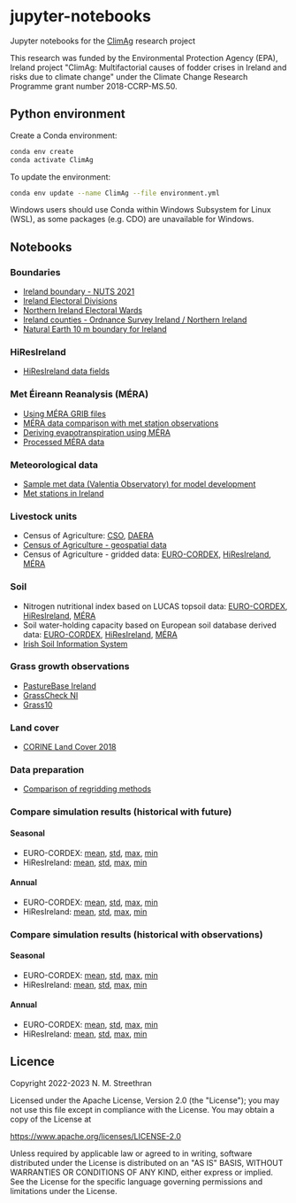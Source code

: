 # jupyter-notebooks

Jupyter notebooks for the [ClimAg](https://www.ucc.ie/en/eel/projects/climag/) research project

This research was funded by the Environmental Protection Agency (EPA), Ireland
project "ClimAg: Multifactorial causes of fodder crises in Ireland and risks
due to climate change" under the Climate Change Research Programme grant
number 2018-CCRP-MS.50.

## Python environment

Create a Conda environment:

```sh
conda env create
conda activate ClimAg
```

To update the environment:

```sh
conda env update --name ClimAg --file environment.yml
```

Windows users should use Conda within Windows Subsystem for Linux (WSL), as some packages (e.g. CDO) are unavailable for Windows.

## Notebooks

### Boundaries

- [Ireland boundary - NUTS 2021](https://nbviewer.org/github/ClimAg/jupyter-notebooks/blob/ipynb/boundaries/ireland_boundary_nuts.ipynb)
- [Ireland Electoral Divisions](https://nbviewer.org/github/ClimAg/jupyter-notebooks/blob/ipynb/boundaries/ireland_boundary_electoral_divisions.ipynb)
- [Northern Ireland Electoral Wards](https://nbviewer.org/github/ClimAg/jupyter-notebooks/blob/ipynb/boundaries/ireland_boundary_ni_wards.ipynb)
- [Ireland counties - Ordnance Survey Ireland / Northern Ireland](https://nbviewer.org/github/ClimAg/jupyter-notebooks/blob/ipynb/boundaries/ireland_boundary.ipynb)
- [Natural Earth 10 m boundary for Ireland](https://nbviewer.org/github/ClimAg/jupyter-notebooks/blob/ipynb/boundaries/naturalearth.ipynb)

### HiResIreland

- [HiResIreland data fields](https://nbviewer.org/github/ClimAg/jupyter-notebooks/blob/ipynb/hiresireland/hiresireland_fields.ipynb)

### Met Éireann Reanalysis (MÉRA)

- [Using MÉRA GRIB files](https://nbviewer.org/github/ClimAg/jupyter-notebooks/blob/ipynb/mera/mera_data.ipynb)
- [MÉRA data comparison with met station observations](https://nbviewer.org/github/ClimAg/jupyter-notebooks/blob/ipynb/mera/mera_data_compare.ipynb)
- [Deriving evapotranspiration using MÉRA](https://nbviewer.org/github/ClimAg/jupyter-notebooks/blob/ipynb/mera/mera_data_et.ipynb)
- [Processed MÉRA data](https://nbviewer.org/github/ClimAg/jupyter-notebooks/blob/ipynb/mera/mera_data_process.ipynb)

### Meteorological data

- [Sample met data (Valentia Observatory) for model development](https://nbviewer.org/github/ClimAg/jupyter-notebooks/blob/ipynb/met/sample_met_data.ipynb)
- [Met stations in Ireland](https://nbviewer.org/github/ClimAg/jupyter-notebooks/blob/ipynb/met/met_stations.ipynb)

### Livestock units

- Census of Agriculture: [CSO](https://nbviewer.org/github/ClimAg/jupyter-notebooks/blob/ipynb/agricultural_census/agricultural_census_cso.ipynb), [DAERA](https://nbviewer.org/github/ClimAg/jupyter-notebooks/blob/ipynb/agricultural_census/agricultural_census_daera.ipynb)
- [Census of Agriculture - geospatial data](https://nbviewer.org/github/ClimAg/jupyter-notebooks/blob/ipynb/agricultural_census/agricultural_census.ipynb)
- Census of Agriculture - gridded data: [EURO-CORDEX](https://nbviewer.org/github/ClimAg/jupyter-notebooks/blob/ipynb/agricultural_census/agricultural_census_gridded_eurocordex.ipynb), [HiResIreland](https://nbviewer.org/github/ClimAg/jupyter-notebooks/blob/ipynb/agricultural_census/agricultural_census_gridded_hiresireland.ipynb), [MÉRA](https://nbviewer.org/github/ClimAg/jupyter-notebooks/blob/ipynb/agricultural_census/agricultural_census_gridded_mera.ipynb)

### Soil

- Nitrogen nutritional index based on LUCAS topsoil data: [EURO-CORDEX](https://nbviewer.org/github/ClimAg/jupyter-notebooks/blob/ipynb/soil_nitrogen/nitrogen_lucas_topsoil_eurocordex.ipynb), [HiResIreland](https://nbviewer.org/github/ClimAg/jupyter-notebooks/blob/ipynb/soil_nitrogen/nitrogen_lucas_topsoil_hiresireland.ipynb), [MÉRA](https://nbviewer.org/github/ClimAg/jupyter-notebooks/blob/ipynb/soil_nitrogen/nitrogen_lucas_topsoil_mera.ipynb)
- Soil water-holding capacity based on European soil database derived data: [EURO-CORDEX](https://nbviewer.org/github/ClimAg/jupyter-notebooks/blob/ipynb/soil_water_content/soil_water_content_eurocordex.ipynb), [HiResIreland](https://nbviewer.org/github/ClimAg/jupyter-notebooks/blob/ipynb/soil/water_content/soil_water_content_hiresireland.ipynb), [MÉRA](https://nbviewer.org/github/ClimAg/jupyter-notebooks/blob/ipynb/soil_water_content/soil_water_content_mera.ipynb)
- [Irish Soil Information System](https://nbviewer.org/github/ClimAg/jupyter-notebooks/blob/ipynb/soil/irish_soil_information_system.ipynb)

### Grass growth observations

- [PastureBase Ireland](https://nbviewer.org/github/ClimAg/jupyter-notebooks/blob/ipynb/grass_growth/pasturebase.ipynb)
- [GrassCheck NI](https://nbviewer.org/github/ClimAg/jupyter-notebooks/blob/ipynb/grass_growth/grasscheck.ipynb)
- [Grass10](https://nbviewer.org/github/ClimAg/jupyter-notebooks/blob/ipynb/grass_growth/grass10.ipynb)

### Land cover

- [CORINE Land Cover 2018](https://nbviewer.org/github/ClimAg/jupyter-notebooks/blob/ipynb/land_cover/clc_2018.ipynb)

### Data preparation

- [Comparison of regridding methods](https://nbviewer.org/github/ClimAg/jupyter-notebooks/blob/ipynb/modvege/regridding.ipynb)

### Compare simulation results (historical with future)

#### Seasonal

- EURO-CORDEX: [mean](https://nbviewer.org/github/ClimAg/jupyter-notebooks/blob/ipynb/stats_compare_exp_mean/modvege_eurocordex_compare_exp_diff_mean.ipynb), [std](https://nbviewer.org/github/ClimAg/jupyter-notebooks/blob/ipynb/stats_compare_exp_std/modvege_eurocordex_compare_exp_diff_std.ipynb), [max](https://nbviewer.org/github/ClimAg/jupyter-notebooks/blob/ipynb/stats_compare_exp_max/modvege_eurocordex_compare_exp_diff_max.ipynb), [min](https://nbviewer.org/github/ClimAg/jupyter-notebooks/blob/ipynb/stats_compare_exp_min/modvege_eurocordex_compare_exp_diff_min.ipynb)
- HiResIreland: [mean](https://nbviewer.org/github/ClimAg/jupyter-notebooks/blob/ipynb/stats_compare_exp_mean/modvege_hiresireland_compare_exp_diff_mean.ipynb), [std](https://nbviewer.org/github/ClimAg/jupyter-notebooks/blob/ipynb/stats_compare_exp_std/modvege_hiresireland_compare_exp_diff_std.ipynb), [max](https://nbviewer.org/github/ClimAg/jupyter-notebooks/blob/ipynb/stats_compare_exp_max/modvege_hiresireland_compare_exp_diff_max.ipynb), [min](https://nbviewer.org/github/ClimAg/jupyter-notebooks/blob/ipynb/stats_compare_exp_min/modvege_hiresireland_compare_exp_diff_min.ipynb)

#### Annual

- EURO-CORDEX: [mean](https://nbviewer.org/github/ClimAg/jupyter-notebooks/blob/ipynb/stats_compare_exp_mean/modvege_eurocordex_compare_exp_diff_mean_annual.ipynb), [std](https://nbviewer.org/github/ClimAg/jupyter-notebooks/blob/ipynb/stats_compare_exp_std/modvege_eurocordex_compare_exp_diff_std_annual.ipynb), [max](https://nbviewer.org/github/ClimAg/jupyter-notebooks/blob/ipynb/stats_compare_exp_max/modvege_eurocordex_compare_exp_diff_max_annual.ipynb), [min](https://nbviewer.org/github/ClimAg/jupyter-notebooks/blob/ipynb/stats_compare_exp_min/modvege_eurocordex_compare_exp_diff_min_annual.ipynb)
- HiResIreland: [mean](https://nbviewer.org/github/ClimAg/jupyter-notebooks/blob/ipynb/stats_compare_exp_mean/modvege_hiresireland_compare_exp_diff_mean_annual.ipynb), [std](https://nbviewer.org/github/ClimAg/jupyter-notebooks/blob/ipynb/stats_compare_exp_std/modvege_hiresireland_compare_exp_diff_std_annual.ipynb), [max](https://nbviewer.org/github/ClimAg/jupyter-notebooks/blob/ipynb/stats_compare_exp_max/modvege_hiresireland_compare_exp_diff_max_annual.ipynb), [min](https://nbviewer.org/github/ClimAg/jupyter-notebooks/blob/ipynb/stats_compare_exp_min/modvege_hiresireland_compare_exp_diff_min_annual.ipynb)

### Compare simulation results (historical with observations)

#### Seasonal

- EURO-CORDEX: [mean](https://nbviewer.org/github/ClimAg/jupyter-notebooks/blob/ipynb/stats_compare_mera_mean/modvege_eurocordex_compare_mera_diff_mean.ipynb), [std](https://nbviewer.org/github/ClimAg/jupyter-notebooks/blob/ipynb/stats_compare_mera_std/modvege_eurocordex_compare_mera_diff_std.ipynb), [max](https://nbviewer.org/github/ClimAg/jupyter-notebooks/blob/ipynb/stats_compare_mera_max/modvege_eurocordex_compare_mera_diff_max.ipynb), [min](https://nbviewer.org/github/ClimAg/jupyter-notebooks/blob/ipynb/stats_compare_mera_min/modvege_eurocordex_compare_mera_diff_min.ipynb)
- HiResIreland: [mean](https://nbviewer.org/github/ClimAg/jupyter-notebooks/blob/ipynb/stats_compare_mera_mean/modvege_hiresireland_compare_mera_diff_mean.ipynb), [std](https://nbviewer.org/github/ClimAg/jupyter-notebooks/blob/ipynb/stats_compare_mera_std/modvege_hiresireland_compare_mera_diff_std.ipynb), [max](https://nbviewer.org/github/ClimAg/jupyter-notebooks/blob/ipynb/stats_compare_mera_max/modvege_hiresireland_compare_mera_diff_max.ipynb), [min](https://nbviewer.org/github/ClimAg/jupyter-notebooks/blob/ipynb/stats_compare_mera_min/modvege_hiresireland_compare_mera_diff_min.ipynb)

#### Annual

- EURO-CORDEX: [mean](https://nbviewer.org/github/ClimAg/jupyter-notebooks/blob/ipynb/stats_compare_mera_mean/modvege_eurocordex_compare_mera_diff_mean_annual.ipynb), [std](https://nbviewer.org/github/ClimAg/jupyter-notebooks/blob/ipynb/stats_compare_mera_std/modvege_eurocordex_compare_mera_diff_std_annual.ipynb), [max](https://nbviewer.org/github/ClimAg/jupyter-notebooks/blob/ipynb/stats_compare_mera_max/modvege_eurocordex_compare_mera_diff_max_annual.ipynb), [min](https://nbviewer.org/github/ClimAg/jupyter-notebooks/blob/ipynb/stats_compare_mera_min/modvege_eurocordex_compare_mera_diff_min_annual.ipynb)
- HiResIreland: [mean](https://nbviewer.org/github/ClimAg/jupyter-notebooks/blob/ipynb/stats_compare_mera_mean/modvege_hiresireland_compare_mera_diff_mean_annual.ipynb), [std](https://nbviewer.org/github/ClimAg/jupyter-notebooks/blob/ipynb/stats_compare_mera_std/modvege_hiresireland_compare_mera_diff_std_annual.ipynb), [max](https://nbviewer.org/github/ClimAg/jupyter-notebooks/blob/ipynb/stats_compare_mera_max/modvege_hiresireland_compare_mera_diff_max_annual.ipynb), [min](https://nbviewer.org/github/ClimAg/jupyter-notebooks/blob/ipynb/stats_compare_mera_min/modvege_hiresireland_compare_mera_diff_min_annual.ipynb)

<!--
***Climate model datasets***
EURO-CORDEX data catalogue | [nbviewer](https://nbviewer.org/gist/nmstreethran/88adb3d843260d60e038dafdbf3c4c41/eurocordex_intake.ipynb)
EURO-CORDEX data for Ireland | [nbviewer](https://nbviewer.org/gist/nmstreethran/88adb3d843260d60e038dafdbf3c4c41/eurocordex_ie.ipynb)
HiResIreland data | [nbviewer](https://nbviewer.org/gist/nmstreethran/88adb3d843260d60e038dafdbf3c4c41/hiresireland.ipynb)
HiResIreland variables | [nbviewer](https://nbviewer.org/gist/nmstreethran/88adb3d843260d60e038dafdbf3c4c41/hiresireland_fields.ipynb)
Dataset visualisations | [nbviewer](https://nbviewer.org/gist/nmstreethran/88adb3d843260d60e038dafdbf3c4c41/climate_data_viz.ipynb)
***Model results***
ModVege results using sample met data | [nbviewer](https://nbviewer.org/gist/nmstreethran/88adb3d843260d60e038dafdbf3c4c41/modvege_valentia.ipynb)
ModVege results with EURO-CORDEX data | [nbviewer](https://nbviewer.org/gist/nmstreethran/88adb3d843260d60e038dafdbf3c4c41/modvege_eurocordex.ipynb)
ModVege results with HiResIreland data | [nbviewer](https://nbviewer.org/gist/nmstreethran/88adb3d843260d60e038dafdbf3c4c41/modvege_hiresireland.ipynb)
Moorepark time series distribution | [nbviewer](https://nbviewer.org/gist/nmstreethran/88adb3d843260d60e038dafdbf3c4c41/modvege_timeseries_moorepark.ipynb)
***Climatic regions***
Seasonality map from EPA phenology study by Scarrott et al. (2010) | [nbviewer](https://nbviewer.org/gist/nmstreethran/88adb3d843260d60e038dafdbf3c4c41/seasonality-map-epa.ipynb)
Agro-environmental regions based on February rainfall by Holden and Brereton (2004) | [nbviewer](https://nbviewer.org/gist/nmstreethran/88adb3d843260d60e038dafdbf3c4c41/agro-environmental-regions.ipynb)
Growing season definition based on Connaughton (1973) | [nbviewer](https://nbviewer.org/gist/nmstreethran/88adb3d843260d60e038dafdbf3c4c41/sample-met-data.ipynb)

## References

- Coordinate reference system for Ireland: [ETRS89 / Irish TM EPSG 2157](https://www.gov.uk/government/publications/uk-geospatial-data-standards-register/national-geospatial-data-standards-register#standards-for-coordinate-reference-systems) -->

## Licence

Copyright 2022-2023 N. M. Streethran

Licensed under the Apache License, Version 2.0 (the "License");
you may not use this file except in compliance with the License.
You may obtain a copy of the License at

  <https://www.apache.org/licenses/LICENSE-2.0>

Unless required by applicable law or agreed to in writing, software
distributed under the License is distributed on an "AS IS" BASIS,
WITHOUT WARRANTIES OR CONDITIONS OF ANY KIND, either express or implied.
See the License for the specific language governing permissions and
limitations under the License.
